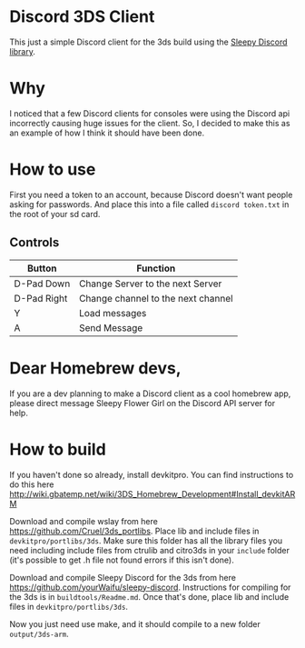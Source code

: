 # Discord 3DS Client
This just a simple Discord client for the 3ds build using the [Sleepy Discord library](https://github.com/yourWaifu/sleepy-discord).

# Why
I noticed that a few Discord clients for consoles were using the Discord api incorrectly causing huge issues for the client. So, I decided to make this as an example of how I think it should have been done. 

# How to use
First you need a token to an account, because Discord doesn't want people asking for passwords. And place this into a file called ``discord token.txt`` in the root of your sd card.

## Controls
|Button       | Function                           |
|-------------|------------------------------------|
| D-Pad Down  | Change Server to the next Server   |
| D-Pad Right | Change channel to the next channel |
| Y           | Load messages                      |
| A           | Send Message                       |

# Dear Homebrew devs,

If you are a dev planning to make a Discord client as a cool homebrew app, please direct message Sleepy Flower Girl on the Discord API server for help.

# How to build
If you haven't done so already, install devkitpro. You can find instructions to do this here http://wiki.gbatemp.net/wiki/3DS_Homebrew_Development#Install_devkitARM

Download and compile wslay from here https://github.com/Cruel/3ds_portlibs. Place lib and include files in ``devkitpro/portlibs/3ds``. Make sure this folder has all the library files you need including include files from ctrulib and citro3ds in your ``include`` folder (it's possible to get .h file not found errors if this isn't done).

Download and compile Sleepy Discord for the 3ds from here https://github.com/yourWaifu/sleepy-discord. Instructions for compiling for the 3ds is in ``buildtools/Readme.md``. Once that's done, place lib and include files in ``devkitpro/portlibs/3ds``.

Now you just need use make, and it should compile to a new folder ``output/3ds-arm``.